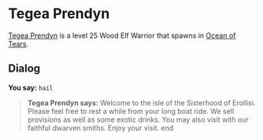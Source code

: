 # Tegea Prendyn



[Tegea Prendyn](/npc/69017) is a level 25 Wood Elf Warrior that spawns in [Ocean of Tears](/zone/69).



## Dialog

**You say:** `hail`



>**Tegea Prendyn says:** Welcome to the isle of the Sisterhood of Erollisi. Please feel free to rest a while from your long boat ride. We sell provisions as well as some exotic drinks. You may also visit with our faithful dwarven smiths. Enjoy your visit.
end